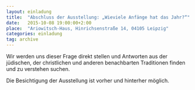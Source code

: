 ```yaml
---
layout: einladung
title:  "Abschluss der Ausstellung: „Wieviele Anfänge hat das Jahr?“"
date:   2015-10-08 19:00:00+2:00
place:  "Ariowitsch-Haus, Hinrichsenstraße 14, 04105 Leipzig"
categories: einladung
tag: archive
---
```

Wir werden uns dieser Frage direkt stellen und Antworten aus der jüdischen, der christlichen und anderen benachbarten Traditionen finden und zu verstehen suchen.

Die Besichtigung der Ausstellung ist vorher und hinterher möglich.
